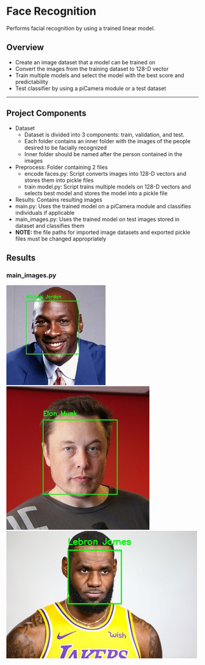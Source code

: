 # Face Recognition 

Performs facial recognition by using a trained linear model.

## Overview
* Create an image dataset that a model can be trained on
* Convert the images from the training dataset to 128-D vector
* Train multiple models and select the model with the best score and predictability
* Test classifier by using a piCamera module or a test dataset
___

## Project Components
* Dataset
	* Dataset is divided into 3 components: train, validation, and test.
	* Each folder contains an inner folder with the images of the people desired to be facially recognized
	* Inner folder should be named after the person contained in the images
* Preprocess: Folder containing 2 files
	* encode faces.py: Script converts images into 128-D vectors and stores them into pickle files
	* train model.py: Script trains multiple models on 128-D vectors and selects best model and stores the model into a pickle file
* Results: Contains resulting images 
* main.py: Uses the trained model on a piCamera module and classifies individuals if applicable 
* main_images.py: Uses the trained model on test images stored in dataset and classifies them  
* **NOTE:** the file paths for imported image datasets and exported pickle files must be changed appropriately

## Results
### main_images.py
![MJ](Results/0.jpg)
![ELON](Results/11.jpg)
![LEBRON](Results/18.jpg)

